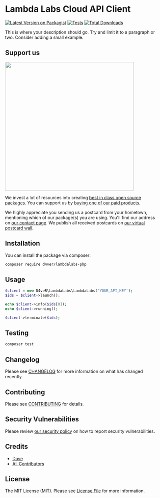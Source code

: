 # Lambda Labs Cloud API Client

[![Latest Version on Packagist](https://img.shields.io/packagist/v/d4ver/lambdalabs-php.svg?style=flat-square)](https://packagist.org/packages/d4ver/lambdalabs-php)
[![Tests](https://img.shields.io/github/actions/workflow/status/d4ver/lambdalabs-php/run-tests.yml?branch=main&label=tests&style=flat-square)](https://github.com/d4ver/lambdalabs-php/actions/workflows/run-tests.yml)
[![Total Downloads](https://img.shields.io/packagist/dt/d4ver/lambdalabs-php.svg?style=flat-square)](https://packagist.org/packages/d4ver/lambdalabs-php)

This is where your description should go. Try and limit it to a paragraph or two. Consider adding a small example.

## Support us

[<img src="https://github-ads.s3.eu-central-1.amazonaws.com/lambdalabs-php.jpg?t=1" width="419px" />](https://spatie.be/github-ad-click/lambdalabs-php)

We invest a lot of resources into creating [best in class open source packages](https://spatie.be/open-source). You can support us by [buying one of our paid products](https://spatie.be/open-source/support-us).

We highly appreciate you sending us a postcard from your hometown, mentioning which of our package(s) you are using. You'll find our address on [our contact page](https://spatie.be/about-us). We publish all received postcards on [our virtual postcard wall](https://spatie.be/open-source/postcards).

## Installation

You can install the package via composer:

```bash
composer require d4ver/lambdalabs-php
```

## Usage

```php
$client = new D4veR\LambdaLabs\LambdaLabs('YOUR_API_KEY');
$ids = $client->launch();

echo $client->info($ids[0]);
echo $client->running();

$client->terminate($ids);
```

## Testing

```bash
composer test
```

## Changelog

Please see [CHANGELOG](CHANGELOG.md) for more information on what has changed recently.

## Contributing

Please see [CONTRIBUTING](https://github.com/spatie/.github/blob/main/CONTRIBUTING.md) for details.

## Security Vulnerabilities

Please review [our security policy](../../security/policy) on how to report security vulnerabilities.

## Credits

- [Dave](https://github.com/D4veR)
- [All Contributors](../../contributors)

## License

The MIT License (MIT). Please see [License File](LICENSE.md) for more information.
